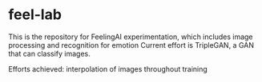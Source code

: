 # feel-lab
This is the repository for FeelingAI experimentation, which includes image processing and recognition for emotion
Current effort is TripleGAN, a GAN that can classify images. 


Efforts achieved: interpolation of images throughout training

